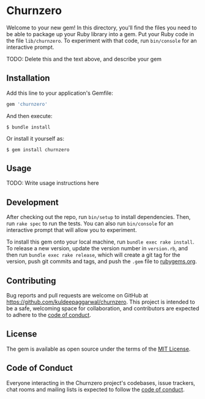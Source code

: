 # Churnzero

Welcome to your new gem! In this directory, you'll find the files you need to be able to package up your Ruby library into a gem. Put your Ruby code in the file `lib/churnzero`. To experiment with that code, run `bin/console` for an interactive prompt.

TODO: Delete this and the text above, and describe your gem

## Installation

Add this line to your application's Gemfile:

```ruby
gem 'churnzero'
```

And then execute:

    $ bundle install

Or install it yourself as:

    $ gem install churnzero

## Usage

TODO: Write usage instructions here

## Development

After checking out the repo, run `bin/setup` to install dependencies. Then, run `rake spec` to run the tests. You can also run `bin/console` for an interactive prompt that will allow you to experiment.

To install this gem onto your local machine, run `bundle exec rake install`. To release a new version, update the version number in `version.rb`, and then run `bundle exec rake release`, which will create a git tag for the version, push git commits and tags, and push the `.gem` file to [rubygems.org](https://rubygems.org).

## Contributing

Bug reports and pull requests are welcome on GitHub at https://github.com/kuldeepaggarwal/churnzero. This project is intended to be a safe, welcoming space for collaboration, and contributors are expected to adhere to the [code of conduct](https://github.com/kuldeepaggarwal/churnzero/blob/master/CODE_OF_CONDUCT.md).


## License

The gem is available as open source under the terms of the [MIT License](https://opensource.org/licenses/MIT).

## Code of Conduct

Everyone interacting in the Churnzero project's codebases, issue trackers, chat rooms and mailing lists is expected to follow the [code of conduct](https://github.com/kuldeepaggarwal/churnzero/blob/master/CODE_OF_CONDUCT.md).
